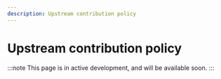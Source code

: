 ```yaml
---
description: Upstream contribution policy
---
```


# Upstream contribution policy

:::note
This page is in active development, and will be available soon.
:::
